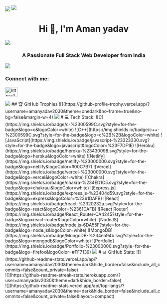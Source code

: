 
<img align="center" src="https://www.arkasoftwares.com/blog/wp-content/uploads/2021/01/header_banner-2.jpg" />
<img src="https://raw.githubusercontent.com/andreasbm/readme/master/assets/lines/colored.png"/>
<h1 align="center">Hi 👋, I'm Aman yadav</h1>
<img src="https://raw.githubusercontent.com/andreasbm/readme/master/assets/lines/colored.png">
<h3 align="center">A Passionate Full Stack Web Developer from India</h3>
<img src="https://raw.githubusercontent.com/andreasbm/readme/master/assets/lines/colored.png"/>
<h3 >Connect with me:</h3>
<p >
<a href="https://linkedin.com/in/https://www.linkedin.com/in/aman-yadav-068962231/" target="blank"><img align="center" src="https://raw.githubusercontent.com/rahuldkjain/github-profile-readme-generator/master/src/images/icons/Social/linked-in-alt.svg" alt="https://www.linkedin.com/in/aman-yadav-068962231/" height="30" width="40"  /></a>
</p>
<img src="https://raw.githubusercontent.com/andreasbm/readme/master/assets/lines/colored.png"/>
## 🏆 GitHub Trophies
![](https://github-profile-trophy.vercel.app/?username=amanyadav2030&theme=onedark&no-frame=true&no-bg=false&margin-w=4)
<img src="https://raw.githubusercontent.com/andreasbm/readme/master/assets/lines/colored.png"/>
# 💻 Tech Stack:
![C](https://img.shields.io/badge/c-%2300599C.svg?style=for-the-badge&logo=c&logoColor=white) ![C++](https://img.shields.io/badge/c++-%2300599C.svg?style=for-the-badge&logo=c%2B%2B&logoColor=white) ![JavaScript](https://img.shields.io/badge/javascript-%23323330.svg?style=for-the-badge&logo=javascript&logoColor=%23F7DF1E) ![Heroku](https://img.shields.io/badge/heroku-%23430098.svg?style=for-the-badge&logo=heroku&logoColor=white) ![Netlify](https://img.shields.io/badge/netlify-%23000000.svg?style=for-the-badge&logo=netlify&logoColor=#00C7B7) ![Vercel](https://img.shields.io/badge/vercel-%23000000.svg?style=for-the-badge&logo=vercel&logoColor=white) ![Chakra](https://img.shields.io/badge/chakra-%234ED1C5.svg?style=for-the-badge&logo=chakraui&logoColor=white) ![Express.js](https://img.shields.io/badge/express.js-%23404d59.svg?style=for-the-badge&logo=express&logoColor=%2361DAFB) ![React](https://img.shields.io/badge/react-%2320232a.svg?style=for-the-badge&logo=react&logoColor=%2361DAFB) ![React Router](https://img.shields.io/badge/React_Router-CA4245?style=for-the-badge&logo=react-router&logoColor=white) ![NodeJS](https://img.shields.io/badge/node.js-6DA55F?style=for-the-badge&logo=node.js&logoColor=white) ![MongoDB](https://img.shields.io/badge/MongoDB-%234ea94b.svg?style=for-the-badge&logo=mongodb&logoColor=white) ![Portfolio](https://img.shields.io/badge/Portfolio-%23000000.svg?style=for-the-badge&logo=firefox&logoColor=#FF7139)
<img src="https://raw.githubusercontent.com/andreasbm/readme/master/assets/lines/colored.png"/>
# 📊 GitHub Stats:
![](https://github-readme-stats.vercel.app/api?username=amanyadav2030&theme=dark&hide_border=false&include_all_commits=false&count_private=false)<br/>
![](https://github-readme-streak-stats.herokuapp.com/?user=amanyadav2030&theme=dark&hide_border=false)<br/>
![](https://github-readme-stats.vercel.app/api/top-langs/?username=amanyadav2030&theme=dark&hide_border=false&include_all_commits=false&count_private=false&layout=compact)

